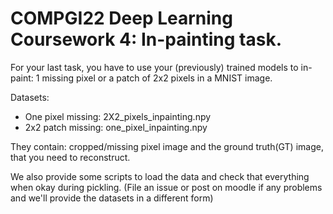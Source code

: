 # COMPGI22 Deep Learning Coursework 4: In-painting task. 
For your last task, you have to use your (previously) trained models to in-paint: 1 missing pixel or a patch of 2x2 pixels in a MNIST image.

Datasets:
* One pixel missing: 2X2_pixels_inpainting.npy
* 2x2 patch missing: one_pixel_inpainting.npy

They contain: cropped/missing pixel image and the ground truth(GT) image, that you need to reconstruct.

We also provide some scripts to load the data and check that everything when okay during pickling. 
(File an issue or post on moodle if any problems and we'll provide the datasets in a different form)

